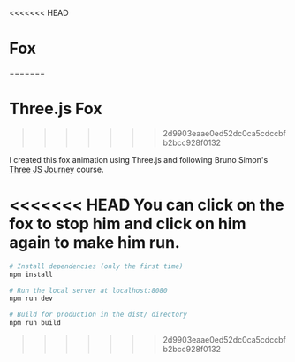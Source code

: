 <<<<<<< HEAD
# Fox
=======
# Three.js Fox
>>>>>>> 2d9903eaae0ed52dc0ca5cdccbfb2bcc928f0132

I created this fox animation using Three.js and following Bruno Simon's [Three JS Journey](https://threejs-journey.com/) course.

<<<<<<< HEAD
You can click on the fox to stop him and click on him again to make him run. 
=======
``` bash
# Install dependencies (only the first time)
npm install

# Run the local server at localhost:8080
npm run dev

# Build for production in the dist/ directory
npm run build
```

>>>>>>> 2d9903eaae0ed52dc0ca5cdccbfb2bcc928f0132

